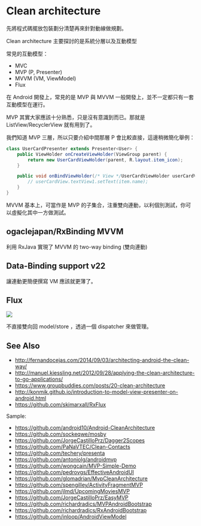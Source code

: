 # Clean architecture

先將程式碼擺放包裝劃分清楚再來針對動線做規劃。

Clean architecture 主要探討的是系統分層以及互動模型

常見的互動模型：

* MVC
* MVP (P, Presenter)
* MVVM (VM, ViewModel)
* Flux

<!-- ![MVP](http://upload.wikimedia.org/wikipedia/commons/a/a0/MVC-Process.svg)

![MVVM](http://upload.wikimedia.org/wikipedia/commons/8/87/MVVMPattern.png)
-->

在 Android 開發上，常見的是 MVP 與 MVVM 一般開發上，並不一定都只有一套互動模型在運行。

MVP 其實大家應該十分熟悉，只是沒有意識到而已。那就是 ListView/RecyclerView 就有用到了。

我們知道 MVP 三層，所以只要介紹中間那層 P 會比較直接，這邊稍微簡化舉例：

```java
class UserCardPresenter extends Presenter<User> {
    public ViewHolder onCreateViewHolder(ViewGroup parent) {
        return new UserCardViewHolder(parent, R.layout.item_icon);
    }

    public void onBindViewHolder(/* View */UserCardViewHolder userCardView, /* Model */ User user) {
        // userCardView.textView1.setText(item.name);
    }
}
```

MVVM 基本上，可當作是 MVP 的子集合，注重雙向連動，以利個別測試，你可以虛擬化其中一方做測試。


## ogaclejapan/RxBinding MVVM

利用 RxJava 實現了 MVVM 的 two-way binding (雙向連動)

## Data-Binding support v22

讓連動更簡便撰寫 VM 應該就更薄了。

## Flux

![](https://facebook.github.io/flux/img/flux-simple-f8-diagram-with-client-action-1300w.png)

不直接雙向回 model/store ，透過一個 dispatcher 來做管理。

## See Also

* http://fernandocejas.com/2014/09/03/architecting-android-the-clean-way/
* http://manuel.kiessling.net/2012/09/28/applying-the-clean-architecture-to-go-applications/
* https://www.groupbuddies.com/posts/20-clean-architecture
* http://konmik.github.io/introduction-to-model-view-presenter-on-android.html
* https://github.com/skimarxall/RxFlux

Sample:

* https://github.com/android10/Android-CleanArchitecture
* https://github.com/sockeqwe/mosby
* https://github.com/JorgeCastilloPrz/Dagger2Scopes
* https://github.com/PaNaVTEC/Clean-Contacts
* https://github.com/techery/presenta
* https://github.com/antoniolg/androidmvp
* https://github.com/wongcain/MVP-Simple-Demo
* https://github.com/pedrovgs/EffectiveAndroidUI
* https://github.com/glomadrian/MvpCleanArchitecture
* https://github.com/spengilley/ActivityFragmentMVP
* https://github.com/jlmd/UpcomingMoviesMVP
* https://github.com/JorgeCastilloPrz/EasyMVP
* https://github.com/richardradics/MVPAndroidBootstrap
* https://github.com/richardradics/RxAndroidBootstrap
* https://github.com/inloop/AndroidViewModel
